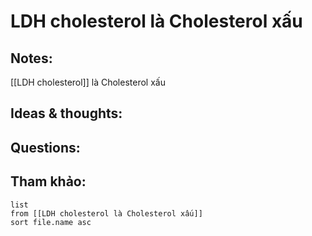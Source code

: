 # LDH cholesterol là Cholesterol xấu

## Notes:
[[LDH cholesterol]] là Cholesterol xấu

## Ideas & thoughts:

## Questions:


## Tham khảo:
```dataview
list
from [[LDH cholesterol là Cholesterol xấu]]
sort file.name asc
```